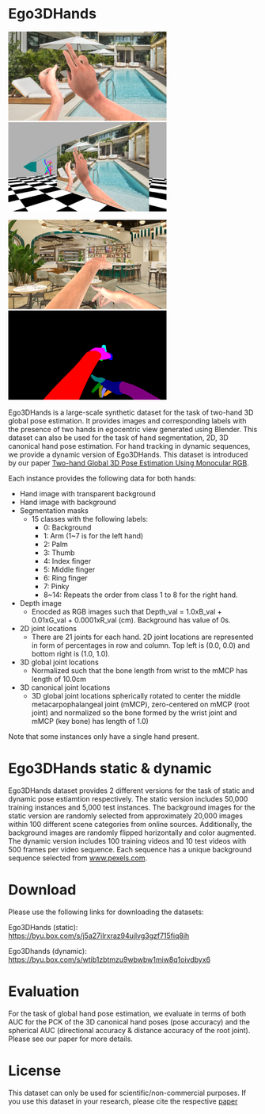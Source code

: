 # Ego3DHands
<img src="image_sample1.png" width="320">    <img src="image_sample1_sideview.png" width="320">

<img src="image_sample2.png" width="320">    <img src="image_sample2_seg.png" width="320">

Ego3DHands is a large-scale synthetic dataset for the task of two-hand 3D global pose estimation. It provides images and corresponding labels with the presence of two hands in egocentric view generated using Blender. This dataset can also be used for the task of hand segmentation, 2D, 3D canonical hand pose estimation. For hand tracking in dynamic sequences, we provide a dynamic version of Ego3DHands. This dataset is introduced by our paper [Two-hand Global 3D Pose Estimation Using Monocular RGB](https://arxiv.org/abs/2006.01320).

Each instance provides the following data for both hands:
  * Hand image with transparent background
  * Hand image with background
  * Segmentation masks 
    * 15 classes with the following labels:
      * 0: Background
      * 1: Arm (1~7 is for the left hand)
      * 2: Palm
      * 3: Thumb
      * 4: Index finger
      * 5: Middle finger
      * 6: Ring finger
      * 7: Pinky
      * 8~14: Repeats the order from class 1 to 8 for the right hand.
  * Depth image 
    * Enocded as RGB images such that Depth_val = 1.0xB_val + 0.01xG_val + 0.0001xR_val (cm). Background has value of 0s.
  * 2D joint locations 
    * There are 21 joints for each hand. 2D joint locations are represented in form of percentages in row and column. Top left is (0.0, 0.0) and bottom right is (1.0, 1.0).
  * 3D global joint locations
    * Normalized such that the bone length from wrist to the mMCP has length of 10.0cm
  * 3D canonical joint locations 
    * 3D global joint locations spherically rotated to center the middle metacarpophalangeal joint (mMCP), zero-centered on mMCP (root joint) and normalized so the bone formed by the wrist joint and mMCP (key bone) has length of 1.0)

Note that some instances only have a single hand present.

# Ego3DHands static & dynamic
Ego3DHands dataset provides 2 different versions for the task of static and dynamic pose estiamtion respectively. The static version includes 50,000 training instances and 5,000 test instances. The background images for the static version are randomly selected from approximately 20,000 images within 100 different scene categories from online sources. Additionally, the background images are randomly flipped horizontally and color augmented. The dynamic version includes 100 training videos and 10 test videos with 500 frames per video sequence. Each sequence has a unique background sequence selected from www.pexels.com.

# Download
Please use the following links for downloading the datasets:

Ego3DHands (static):
https://byu.box.com/s/j5a27ilrxraz94ujlvg3gzf715fiq8ih

Ego3Dhands (dynamic):
https://byu.box.com/s/wtib1zbtmzu9wbwbw1miw8q1oivdbyx6

# Evaluation
For the task of global hand pose estimation, we evaluate in terms of both AUC for the PCK of the 3D canonical hand poses (pose accuracy) and the spherical AUC (directional accuracy & distance accuracy of the root joint). Please see our paper for more details.

# License
This dataset can only be used for scientific/non-commercial purposes. If you use this dataset in your research, please cite the respective [paper](https://arxiv.org/abs/2006.01320)


